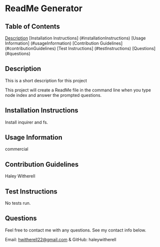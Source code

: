 # ReadMe Generator

## Table of Contents 
[Description](#description)
[Installation Instructions] (#installationInstructions)
[Usage Information] (#usageInformation)
[Contribution Guidelines] (#contributionGuidelines)
[Test Instructions] (#testInstructions)
[Questions] (#questions)

## Description

This is a short description for this project

This project will create a ReadMe file in the command line when you type node index and answer the prompted questions.

## Installation Instructions

Install inquirer and fs.

## Usage Information

commercial

## Contribution Guidelines

Haley Witherell

## Test Instructions

No tests run.

## Questions

Feel free to contact me with any questions. See my contact info below.

Email: hwitherell22@gmail.com & GitHub: haleywitherell 
